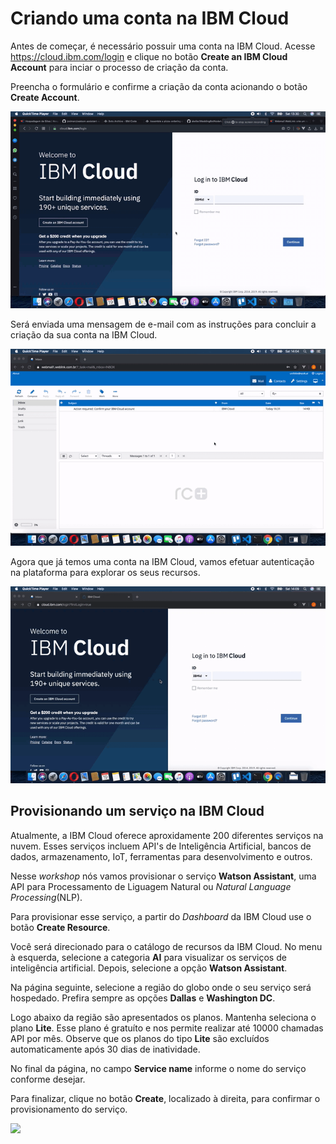 # Criando uma conta na IBM Cloud

Antes de começar, é necessário possuir uma conta na IBM Cloud. Acesse https://cloud.ibm.com/login e clique no botão **Create an IBM Cloud Account** para inciar o processo de criação da conta.

Preencha o formulário e confirme a criação da conta acionando o botão **Create Account**.

![](CreatinganewIBMCloudaccount.gif)

Será enviada uma mensagem de e-mail com as instruções para concluir a criação da sua conta na IBM Cloud.

![](Confirmaccountcreation.gif)

Agora que já temos uma conta na IBM Cloud, vamos efetuar autenticação na plataforma para explorar os seus recursos.

![](IBMCloudfirstlogin.gif)

## Provisionando um serviço na IBM Cloud

Atualmente, a IBM Cloud oferece aproxidamente 200 diferentes serviços na nuvem. Esses serviços incluem API's de Inteligência Artificial, bancos de dados, armazenamento, IoT, ferramentas para desenvolvimento e outros.

Nesse *workshop* nós vamos provisionar o serviço **Watson Assistant**, uma API para Processamento de Liguagem Natural ou *Natural Language Processing*(NLP).

Para provisionar esse serviço, a partir do *Dashboard* da IBM Cloud use o botão **Create Resource**.

Você será direcionado para o catálogo de recursos da IBM Cloud. No menu à esquerda, selecione a categoria **AI** para visualizar os serviços de inteligência artificial. Depois, selecione a opção **Watson Assistant**.

Na página seguinte, selecione a região do globo onde o seu serviço será hospedado. Prefira sempre as opções **Dallas** e **Washington DC**.

Logo abaixo da região são apresentados os planos. Mantenha seleciona o plano **Lite**. Esse plano é gratuíto e nos permite realizar até 10000 chamadas API por mês. Observe que os planos do tipo **Lite** são excluídos automaticamente após 30 dias de inatividade.

No final da página, no campo **Service name** informe o nome do serviço conforme desejar.

Para finalizar, clique no botão **Create**, localizado à direita, para confirmar o provisionamento do serviço.

![](ProvisioningWatsonAssistant.gif)